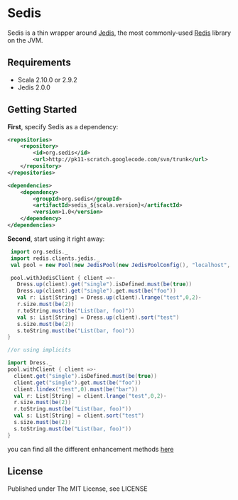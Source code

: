 Sedis
==========

Sedis is a thin wrapper around  [Jedis](https://github.com/xetorthio/jedis/),
the most commonly-used [Redis](http://redis.io) library on the JVM.


Requirements
------------

* Scala 2.10.0 or 2.9.2
* Jedis 2.0.0


Getting Started
---------------

**First**, specify Sedis as a dependency:

```xml
<repositories>
    <repository>
        <id>org.sedis</id>
        <url>http://pk11-scratch.googlecode.com/svn/trunk</url>
    </repository>
</repositories>

<dependencies>
    <dependency>
        <groupId>org.sedis</groupId>
        <artifactId>sedis_${scala.version}</artifactId>
        <version>1.0</version>
    </dependency>
</dependencies>
```

**Second**, start using it right away:

```scala
 import org.sedis._
 import redis.clients.jedis._
 val pool = new Pool(new JedisPool(new JedisPoolConfig(), "localhost", 6379, 2000))

 pool.withJedisClient { client =>· 
   Dress.up(client).get("single").isDefined.must(be(true))
   Dress.up(client).get("single").get.must(be("foo"))
   val r: List[String] = Dress.up(client).lrange("test",0,2)·
   r.size.must(be(2))
   r.toString.must(be("List(bar, foo)"))
   val s: List[String] = Dress.up(client).sort("test")
   s.size.must(be(2))
   s.toString.must(be("List(bar, foo)"))
}   

//or using implicits

import Dress._
pool.withClient { client =>· 
  client.get("single").isDefined.must(be(true))
  client.get("single").get.must(be("foo"))
  client.lindex("test",0).must(be("bar"))
  val r: List[String] = client.lrange("test",0,2)·
  r.size.must(be(2))
  r.toString.must(be("List(bar, foo)"))
  val s: List[String] = client.sort("test")
  s.size.must(be(2))
  s.toString.must(be("List(bar, foo)"))
}
```

you can find all the different enhancement methods [here](https://github.com/pk11/sedis/blob/master/src/main/scala/sedis.scala#L13)


License
-------

Published under The MIT License, see LICENSE
